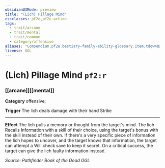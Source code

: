 ```yaml
---
obsidianUIMode: preview
title: "(Lich) Pillage Mind"
cssclasses: pf2e,pf2e-action
tags:
  - trait/arcane
  - trait/mental
  - trait/common
  - category/offensive
aliases: "Compendium.pf2e.bestiary-family-ability-glossary.Item.tdqw4QXzA2x7fDLT"
license: OGL
---
```

# (Lich) Pillage Mind `pf2:r`

### [[arcane]][[mental]]

**Category** offensive; 




**Trigger** The lich deals damage with their hand Strike

* * *

**Effect** The lich pulls a memory or thought from the target's mind. The lich Recalls Information with a skill of their choice, using the target's bonus with the skill instead of their own. If there's a very specific piece of information the lich hopes to uncover, and the target knows that information, the target can attempt a Will check save to keep it secret. On a critical success, the target can give the lich faulty information instead.

*Source: Pathfinder Book of the Dead*
*OGL*